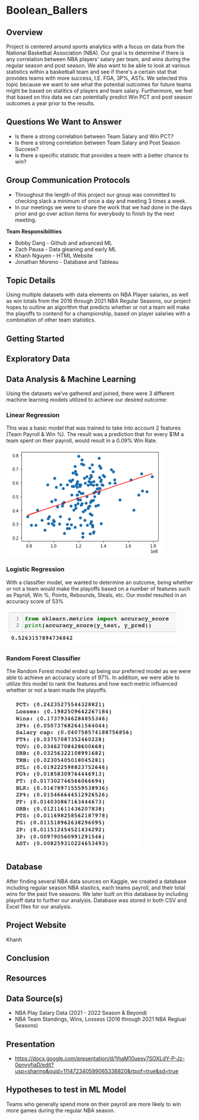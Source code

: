 # Boolean_Ballers

## Overview

Project is centered around sports analytics with a focus on data from the National Basketbal Association (NBA). Our goal is to determine if there is any correlation between NBA players' salary per team, and wins during the regular season and post season. We also want to be able to look at various statistics within a basketball team and see if there's a certain stat that provides teams with more success, I.E. FGA, 3P%, ASTs. We selected this topic because we want to see what the potential outcomes for future teams might be based on statitics of players and team salary. Furthermore, we feel that based on this data we can potentially predict Win PCT and post season outcomes a year prior to the results. 

## Questions We Want to Answer
* Is there a strong correlation between Team Salary and Win PCT?
* Is there a strong correlation between Team Salary and Post Season Success?
* Is there a specific statistic that provides a team with a better chance to win?

## Group Communication Protocols
* Throughout the length of this project our group was committed to checking slack a minimum of once a day and meeting 3 times a week.
* In our meetings we were to share the work that we had done in the days prior and go over action items for everybody to finish by the next meeting. 

**Team Responsibilities**
* Bobby Dang - Github and advanced ML
* Zach Pausa - Data gleaning and early ML
* Khanh Nguyen - HTML Website 
* Jonathan Moreno - Database and Tableau 

## Topic Details

Using multiple datasets with data elements on NBA Player salaries, as well as win totals from the 2016 through 2021 NBA Regular Seasons, our project hopes to outline an algorithm that predicts whether or not a team will make the playoffs to contend for a championship, based on player salaries with a combination of other team statistics. 

## Getting Started


## Exploratory Data


## Data Analysis & Machine Learning 
Using the datasets we’ve gathered and joined, there were 3 different machine learning models utilized to achieve our desired outcome:

### Linear Regression
This was a basic model that was trained to take into account 2 features (Team Payroll & Win %). The result was a prediction that for every $1M a team spent on their payroll, would result in a 0.09% Win Rate. 

![Linear Reg Graph]( https://github.com/bdang303/boolean_ballers/blob/main/Images/ML%20Code%20Shots/LinRegGraph.png)

### Logistic Regression
With a classifier model, we wanted to determine an outcome, being whether or not a team would make the playoffs based on a number of features such as Payroll, Win %, Points, Rebounds, Steals, etc. Our model resulted in an accuracy score of 53%

![Logistic Reg Score]( https://github.com/bdang303/boolean_ballers/blob/main/Images/ML%20Code%20Shots/ML_LogReg_Score.png)

### Random Forest Classifier
The Random Forest model ended up being our preferred model as we were able to achieve an accuracy score of 97%. In addition, we were able to utilize this model to rank the features and how each metric influenced whether or not a team made the playoffs. 

![Random Forest Ranker]( https://github.com/bdang303/boolean_ballers/blob/main/Images/ML%20Code%20Shots/RandoForest_FeatureRank.png)

## Database
After finding several NBA data sources on Kaggle, we created a database including regular season NBA stastics, each teams payroll, and their total wins for the past five seasons. We later built on this database by including playoff data to further our analysis. Database was stored in both CSV and Excel files for our analysis.

## Project Website
Khanh

## Conclusion  


## Resources










## Data Source(s)

- NBA Play Salary Data (2021 - 2022 Season & Beyond)
- NBA Team Standings, Wins, Lossess (2016 through 2021 NBA Regluar Seasons)

## Presentation
 - https://docs.google.com/presentation/d/1jhaM10uesy7SOXLdY-P-Jz-0pnyyfjaD/edit?usp=sharing&ouid=111472340599065338820&rtpof=true&sd=true

## Hypotheses to test in ML Model

Teams who generally spend more on their payroll are more likely to win more games during the regular NBA season. 
